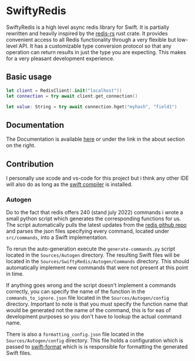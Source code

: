 # SwiftyRedis

SwiftyRedis is a high level async redis library for Swift. It is partially rewritten and heavily inspired by the [redis-rs](https://github.com/redis-rs/redis-rs) rust crate. It provides convenient access to all Redis functionality through a very flexible but low-level API. It has a customizable type conversion protocol so that any operation can return results in just the type you are expecting. This makes for a very pleasant development experience.

## Basic usage 
```swift
let client = RedisClient(.init("localhost"))
let connection = try await client.get_connection()

let value: String = try await connection.hget("myhash", "field1")
```

## Documentation

The Documentation is available [here](https://michaelvanstraten.github.io/SwiftyRedis/documentation/swiftyredis/) or under the link in the about section on the right.

## Contribution

I personally use xcode and vs-code for this project but i think any other IDE will also do as long as the [swift compiler](https://www.swift.org/getting-started/) is installed.

### Autogen

Do to the fact that redis offers 240 (stand july 2022) commands i wrote a small python script which generates the corresponding functions for us. The script automatically pulls the latest updates from the [redis github repo](https://github.com/redis/redis) and parses the json files specifying every command, located under `src/commands`, into a Swift implementation. 

To rerun the auto-generation execute the `generate-commands.py` script located in the `Sources/Autogen` directory. The resulting Swift files will be located in the `Sources/SwiftyRedis/Autogen/Commands` directory. This should automatically implement new commands that were not present at this point in time.

If anything goes wrong and the script doesn't implement a commands correctly, you can specify the name of the function in the `commands_to_ignore.json` file located in the `Sources/Autogen/config` directory. Important to note is that you must specify the function name that would be generated not the name of the command, this is for eas of development purposes so you don't have to lookup the actual command name.


There is also a `formatting_config.json` file located in the `Sources/Autogen/config` directory. This file holds a configuration which is passed to [swift-format](https://github.com/apple/swift-format) which is is responsible for formatting the generated Swift files.



